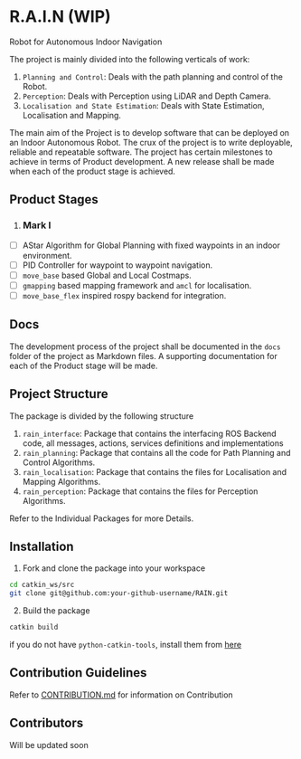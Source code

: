 # R.A.I.N (WIP)
Robot for Autonomous Indoor Navigation

The project is mainly divided into the following verticals of work:
1. `Planning and Control`: Deals with the path planning and control of the Robot.
2. `Perception`: Deals with Perception using LiDAR and Depth Camera.
3. `Localisation and State Estimation`: Deals with State Estimation, Localisation and Mapping.

The main aim of the Project is to develop software that can be deployed on an Indoor Autonomous Robot. The crux of the project is to write deployable, reliable and repeatable software. The project has certain milestones to achieve in terms of Product development. A new release shall be made when each of the product stage is achieved.

## Product Stages
1. ### Mark I
- [ ] AStar Algorithm for Global Planning with fixed waypoints in an indoor environment.
- [ ] PID Controller for waypoint to waypoint navigation.
- [ ] `move_base` based Global and Local Costmaps.
- [ ] `gmapping` based mapping framework and `amcl` for localisation.
- [ ] `move_base_flex` inspired rospy backend for integration.

## Docs
The development process of the project shall be documented in the `docs` folder of the project as Markdown files. A supporting documentation for each of the Product stage will be made.

## Project Structure
The package is divided by the following structure
1. `rain_interface`: Package that contains the interfacing ROS Backend code, all messages, actions, services definitions and implementations
2. `rain_planning`: Package that contains all the code for Path Planning and Control Algorithms.
3. `rain_localisation`: Package that contains the files for Localisation and Mapping Algorithms.
4. `rain_perception`: Package that contains the files for Perception Algorithms.

Refer to the Individual Packages for more Details.
## Installation
1. Fork and clone the package into your workspace
```bash
cd catkin_ws/src
git clone git@github.com:your-github-username/RAIN.git
```
2. Build the package
```bash
catkin build
```
if you do not have `python-catkin-tools`, install them from [here](https://catkin-tools.readthedocs.io/en/latest/installing.html) 

## Contribution Guidelines
Refer to [CONTRIBUTION.md](CONTRIBUTION.md) for information on Contribution

## Contributors
Will be updated soon
